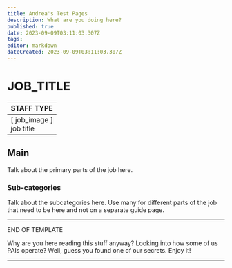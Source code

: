 ```yaml
---
title: Andrea's Test Pages
description: What are you doing here?
published: true
date: 2023-09-09T03:11:03.307Z
tags: 
editor: markdown
dateCreated: 2023-09-09T03:11:03.307Z
---
```


# JOB_TITLE
| STAFF TYPE |
| --------------- |
| \[ job_image ] <br> job title | Access: <br> Additional Access: <br> Difficulty: <br> Supervisors: <br> Duties: <br> Guides: <br> Quote: <br> |

## Main 
Talk about the primary parts of the job here.


### Sub-categories
Talk about the subcategories here. Use many for different parts of the job that need to be here and not on a separate guide page.


---
END OF TEMPLATE

Why are you here reading this stuff anyway? Looking into how some of us PAIs operate? Well, guess you found one of our secrets. Enjoy it!

---

